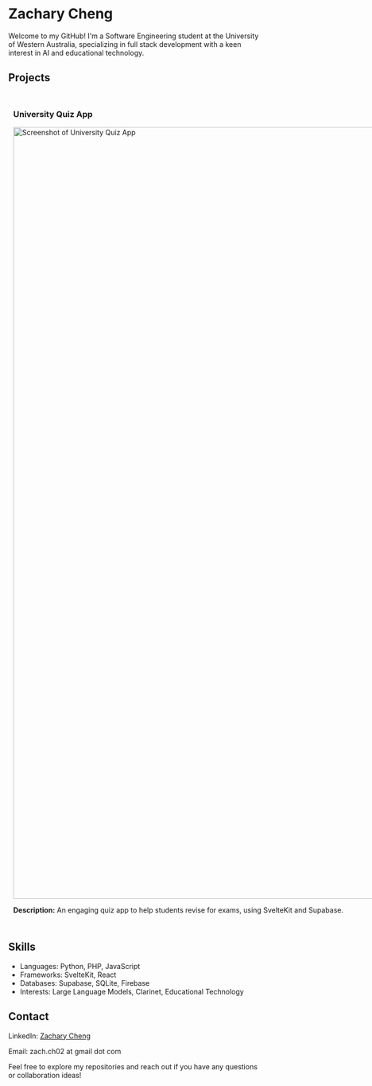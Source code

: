 <h1>Zachary Cheng</h1>

<p>Welcome to my GitHub! I'm a Software Engineering student at the University of Western Australia, specializing in full stack development with a keen interest in AI and educational technology.</p>

<h2>Projects</h2>

<div style="display: flex; flex-direction: row">
    <div style="flex: 1; padding: 10px;">
        <h3>University Quiz App</h3>
        <img width="1552" alt="Screenshot of University Quiz App" src="https://github.com/Ch3ngL0rd/Ch3ngL0rd/assets/85885968/86930ab2-6767-4c8a-8e41-ecc5aa2a13fb">
        <p><strong>Description:</strong> An engaging quiz app to help students revise for exams, using SvelteKit and Supabase.</p>
    </div>
    <div style="flex: 1; padding: 10px;">
        <h3>University Chat Bot</h3>
        <img width="1552" alt="Screenshot of University Chat Bot" src="https://github.com/Ch3ngL0rd/Ch3ngL0rd/assets/85885968/078d45e4-6cd2-4d29-b105-4a9dbe7bb3c0">
        <p><strong>Description:</strong> A chatbot for student queries, built with full stack JavaScript and Supabase. Used <code>text-embedding-ada-002</code> for embeddings and <code>gpt-3.5-turbo</code> for responses.</p>
    </div>
</div>

<h2>Skills</h2>
<ul>
    <li>Languages: Python, PHP, JavaScript</li>
    <li>Frameworks: SvelteKit, React</li>
    <li>Databases: Supabase, SQLite, Firebase</li>
    <li>Interests: Large Language Models, Clarinet, Educational Technology</li>
</ul>

<h2>Contact</h2>
<p>LinkedIn: <a href="https://www.linkedin.com/in/zachary-cheng-19a395212/">Zachary Cheng</a></p>
<p>Email: zach.ch02 at gmail dot com</p>

<p>Feel free to explore my repositories and reach out if you have any questions or collaboration ideas!</p>
